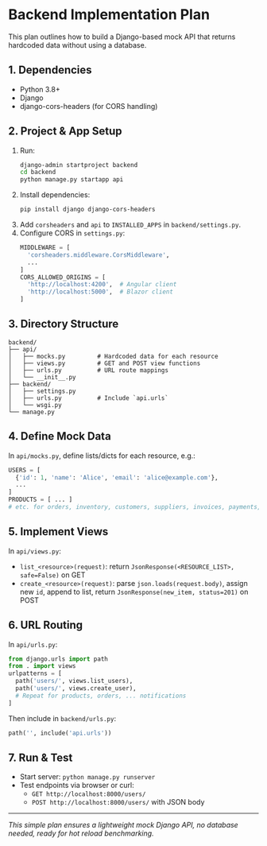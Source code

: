 # Backend Implementation Plan

This plan outlines how to build a Django-based mock API that returns hardcoded data without using a database.

## 1. Dependencies
- Python 3.8+
- Django
- django-cors-headers (for CORS handling)

## 2. Project & App Setup
1. Run:
   ```bash
   django-admin startproject backend
   cd backend
   python manage.py startapp api
   ```
2. Install dependencies:
   ```bash
   pip install django django-cors-headers
   ```
3. Add `corsheaders` and `api` to `INSTALLED_APPS` in `backend/settings.py`.
4. Configure CORS in `settings.py`:
   ```python
   MIDDLEWARE = [
     'corsheaders.middleware.CorsMiddleware',
     ...
   ]
   CORS_ALLOWED_ORIGINS = [
     'http://localhost:4200',  # Angular client
     'http://localhost:5000',  # Blazor client
   ]
   ```

## 3. Directory Structure
```
backend/
├── api/
│   ├── mocks.py         # Hardcoded data for each resource
│   ├── views.py         # GET and POST view functions
│   ├── urls.py          # URL route mappings
│   └── __init__.py
├── backend/
│   ├── settings.py
│   ├── urls.py          # Include `api.urls`
│   └── wsgi.py
└── manage.py
```

## 4. Define Mock Data
In `api/mocks.py`, define lists/dicts for each resource, e.g.:
```python
USERS = [
  {'id': 1, 'name': 'Alice', 'email': 'alice@example.com'},
  ...
]
PRODUCTS = [ ... ]
# etc. for orders, inventory, customers, suppliers, invoices, payments, tickets, notifications
```

## 5. Implement Views
In `api/views.py`:
- `list_<resource>(request)`: return `JsonResponse(<RESOURCE_LIST>, safe=False)` on GET
- `create_<resource>(request)`: parse `json.loads(request.body)`, assign new `id`, append to list, return `JsonResponse(new_item, status=201)` on POST

## 6. URL Routing
In `api/urls.py`:
```python
from django.urls import path
from . import views
urlpatterns = [
  path('users/', views.list_users),
  path('users/', views.create_user),
  # Repeat for products, orders, ... notifications
]
```
Then include in `backend/urls.py`:
```python
path('', include('api.urls'))
```

## 7. Run & Test
- Start server: `python manage.py runserver`
- Test endpoints via browser or curl:
  - `GET http://localhost:8000/users/`
  - `POST http://localhost:8000/users/` with JSON body

---
*This simple plan ensures a lightweight mock Django API, no database needed, ready for hot reload benchmarking.*
